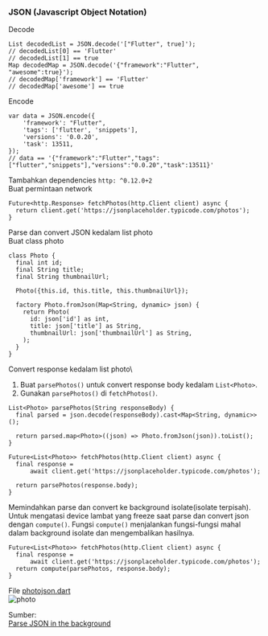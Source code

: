 ### JSON (Javascript Object Notation)
Decode
```
List decodedList = JSON.decode('["Flutter", true]');
// decodedList[0] == 'Flutter'
// decodedList[1] == true
Map decodedMap = JSON.decode('{"framework":"Flutter", "awesome":true}');
// decodedMap['framework'] == 'Flutter'
// decodedMap['awesome'] == true
```
Encode
```
var data = JSON.encode({
    'framework': "Flutter",
    'tags': ['flutter', 'snippets'],
    'versions': '0.0.20',
    'task': 13511,
});
// data == '{"framework":"Flutter","tags":["flutter","snippets"],"versions":"0.0.20","task":13511}'
```
Tambahkan dependencies `http: ^0.12.0+2`\
Buat permintaan network
```
Future<http.Response> fetchPhotos(http.Client client) async {
  return client.get('https://jsonplaceholder.typicode.com/photos');
}
```
Parse dan convert JSON kedalam list photo\
Buat class photo
```
class Photo {
  final int id;
  final String title;
  final String thumbnailUrl;

  Photo({this.id, this.title, this.thumbnailUrl});

  factory Photo.fromJson(Map<String, dynamic> json) {
    return Photo(
      id: json['id'] as int,
      title: json['title'] as String,
      thumbnailUrl: json['thumbnailUrl'] as String,
    );
  }
}
```
Convert response kedalam list photo\
1. Buat `parsePhotos()` untuk convert response body kedalam `List<Photo>`.
2. Gunakan `parsePhotos()` di `fetchPhotos()`.
```
List<Photo> parsePhotos(String responseBody) {
  final parsed = json.decode(responseBody).cast<Map<String, dynamic>>();

  return parsed.map<Photo>((json) => Photo.fromJson(json)).toList();
}

Future<List<Photo>> fetchPhotos(http.Client client) async {
  final response =
      await client.get('https://jsonplaceholder.typicode.com/photos');

  return parsePhotos(response.body);
}
```
Memindahkan parse dan convert ke background isolate(isolate terpisah). 
Untuk mengatasi device lambat yang freeze saat parse dan convert json dengan `compute()`. 
Fungsi `compute()` menjalankan fungsi-fungsi mahal dalam background isolate dan mengembalikan hasilnya. 
```
Future<List<Photo>> fetchPhotos(http.Client client) async {
  final response =
      await client.get('https://jsonplaceholder.typicode.com/photos');
  return compute(parsePhotos, response.body);
}
```
File [photojson.dart](https://github.com/Fourthten/praxis-academy/blob/master/novice/03-02/latihan/photojson.dart)\
![photo](https://github.com/Fourthten/praxis-academy/blob/master/novice/03-02/latihan/images/photojson.PNG)

Sumber:\
[Parse JSON in the background](https://flutter.dev/docs/cookbook/networking/background-parsing)


